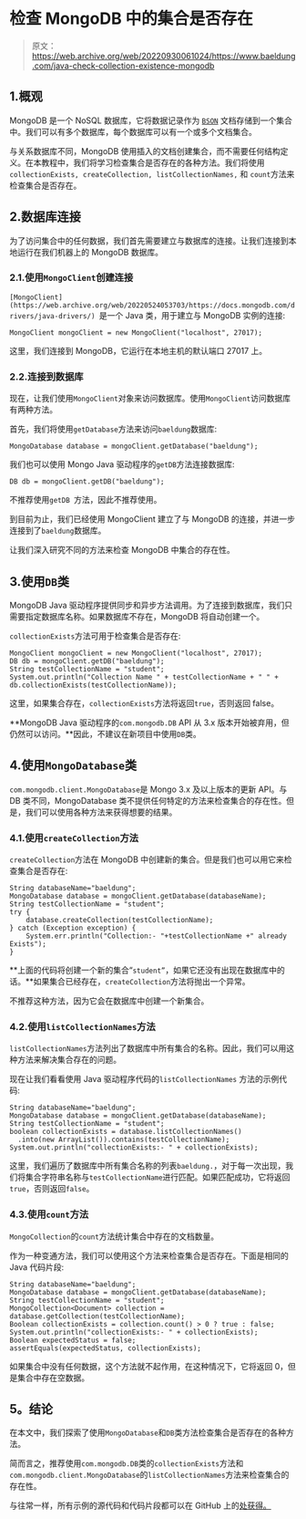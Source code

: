 # 检查 MongoDB 中的集合是否存在

> 原文：<https://web.archive.org/web/20220930061024/https://www.baeldung.com/java-check-collection-existence-mongodb>

## 1.概观

MongoDB 是一个 NoSQL 数据库，它将数据记录作为 [`BSON`](/web/20220524053703/https://www.baeldung.com/mongodb-bson) 文档存储到一个集合中。我们可以有多个数据库，每个数据库可以有一个或多个文档集合。

与关系数据库不同，MongoDB 使用插入的文档创建集合，而不需要任何结构定义。在本教程中，我们将学习检查集合是否存在的各种方法。我们将使用`collectionExists, createCollection, listCollectionNames,` 和 `count`方法来检查集合是否存在。

## 2.数据库连接

为了访问集合中的任何数据，我们首先需要建立与数据库的连接。让我们连接到本地运行在我们机器上的 MongoDB 数据库。

### 2.1.使用`MongoClient`创建连接

`[MongoClient](https://web.archive.org/web/20220524053703/https://docs.mongodb.com/drivers/java-drivers/) `是一个 Java 类，用于建立与 MongoDB 实例的连接:

```
MongoClient mongoClient = new MongoClient("localhost", 27017);
```

这里，我们连接到 MongoDB，它运行在本地主机的默认端口 27017 上。

### 2.2.连接到数据库

现在，让我们使用`MongoClient`对象来访问数据库。使用`MongoClient`访问数据库有两种方法。

首先，我们将使用`getDatabase`方法来访问`baeldung`数据库:

```
MongoDatabase database = mongoClient.getDatabase("baeldung");
```

我们也可以使用 Mongo Java 驱动程序的`getDB`方法连接数据库:

```
DB db = mongoClient.getDB("baeldung");
```

不推荐使用`getDB `方法，因此不推荐使用。

到目前为止，我们已经使用 MongoClient 建立了与 MongoDB 的连接，并进一步连接到了`baeldung`数据库。

让我们深入研究不同的方法来检查 MongoDB 中集合的存在性。

## 3.使用`DB`类

MongoDB Java 驱动程序提供同步和异步方法调用。为了连接到数据库，我们只需要指定数据库名称。如果数据库不存在，MongoDB 将自动创建一个。

`collectionExists`方法可用于检查集合是否存在:

```
MongoClient mongoClient = new MongoClient("localhost", 27017);
DB db = mongoClient.getDB("baeldung");
String testCollectionName = "student";
System.out.println("Collection Name " + testCollectionName + " " + db.collectionExists(testCollectionName));
```

这里，如果集合存在，`collectionExists`方法将返回`true`，否则返回 false。

**MongoDB Java 驱动程序的`com.mongodb.DB` API 从 3.x 版本开始被弃用，但仍然可以访问。**因此，不建议在新项目中使用`DB`类。

## 4.使用`MongoDatabase`类

`com.mongodb.client.MongoDatabase`是 Mongo 3.x 及以上版本的更新 API。与 DB 类不同，MongoDatabase 类不提供任何特定的方法来检查集合的存在性。但是，我们可以使用各种方法来获得想要的结果。

### 4.1.使用`createCollection`方法

`createCollection`方法在 MongoDB 中创建新的集合。但是我们也可以用它来检查集合是否存在:

```
String databaseName="baeldung";
MongoDatabase database = mongoClient.getDatabase(databaseName);
String testCollectionName = "student";
try {
    database.createCollection(testCollectionName);
} catch (Exception exception) {
    System.err.println("Collection:- "+testCollectionName +" already Exists");
}
```

**上面的代码将创建一个新的集合“`student”`，如果它还没有出现在数据库中的话。**如果集合已经存在，`createCollection`方法将抛出一个异常。

不推荐这种方法，因为它会在数据库中创建一个新集合。

### 4.2.使用`listCollectionNames`方法

`listCollectionNames`方法列出了数据库中所有集合的名称。因此，我们可以用这种方法来解决集合存在的问题。

现在让我们看看使用 Java 驱动程序代码的`listCollectionNames` 方法的示例代码:

```
String databaseName="baeldung";
MongoDatabase database = mongoClient.getDatabase(databaseName);
String testCollectionName = "student";
boolean collectionExists = database.listCollectionNames()
  .into(new ArrayList()).contains(testCollectionName);
System.out.println("collectionExists:- " + collectionExists);
```

这里，我们遍历了数据库中所有集合名称的列表`baeldung.`，对于每一次出现，我们将集合字符串名称与`testCollectionName`进行匹配。如果匹配成功，它将返回`true`，否则返回`false`。

### 4.3.使用`count`方法

`MongoCollection`的`count`方法统计集合中存在的文档数量。

作为一种变通方法，我们可以使用这个方法来检查集合是否存在。下面是相同的 Java 代码片段:

```
String databaseName="baeldung";
MongoDatabase database = mongoClient.getDatabase(databaseName);
String testCollectionName = "student";
MongoCollection<Document> collection = database.getCollection(testCollectionName);
Boolean collectionExists = collection.count() > 0 ? true : false;
System.out.println("collectionExists:- " + collectionExists);
Boolean expectedStatus = false;
assertEquals(expectedStatus, collectionExists);
```

如果集合中没有任何数据，这个方法就不起作用，在这种情况下，它将返回 0，但是集合中存在空数据。

## 5。结论

在本文中，我们探索了使用`MongoDatabase`和`DB`类方法检查集合是否存在的各种方法。

简而言之，推荐使用`com.mongodb.DB`类的`collectionExists`方法和`com.mongodb.client.MongoDatabase`的`listCollectionNames`方法来检查集合的存在性。

与往常一样，所有示例的源代码和代码片段都可以在 GitHub 上的[处获得。](https://web.archive.org/web/20220524053703/https://github.com/eugenp/tutorials/tree/master/persistence-modules/java-mongodb)